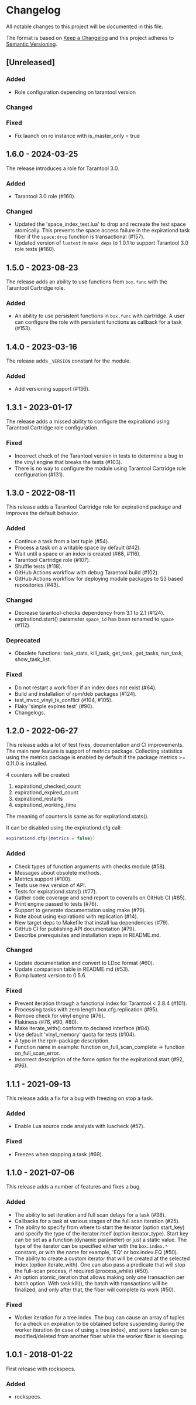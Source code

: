 # Changelog

All notable changes to this project will be documented in this file.

The format is based on [Keep a Changelog](https://keepachangelog.com/en/1.0.0/)
and this project adheres to [Semantic Versioning](http://semver.org/spec/v2.0.0.html).

## [Unreleased]

### Added

- Role configuration depending on tarantool version

### Changed

### Fixed

- Fix launch on ro instance with is_master_only = true

## 1.6.0 - 2024-03-25

The release introduces a role for Tarantool 3.0.

### Added

- Tarantool 3.0 role (#160).

### Changed

- Updated the 'space_index_test.lua' to drop and recreate the test space
  atomically. This prevents the space access failure in the expirationd
  task fiber if the `space:drop` function is transactional (#157).
- Updated version of `luatest` in `make deps` to 1.0.1 to support Tarantool 3.0
  role tests (#160).

## 1.5.0 - 2023-08-23

The release adds an ability to use functions from `box.func` with the Tarantool
Cartridge role.

### Added

- An ability to use persistent functions in `box.func` with cartridge. A user
  can configure the role with persistent functions as callback for a
  task (#153).

## 1.4.0 - 2023-03-16

The release adds `_VERSION` constant for the module.

### Added

- Add versioning support (#136).

## 1.3.1 - 2023-01-17

The release adds a missed ability to configure the expirationd using
Tarantool Cartridge role configuration.

### Fixed

- Incorrect check of the Tarantool version in tests to determine a bug in
  the vinyl engine that breaks the tests (#103).
- There is no way to configure the module using Tarantool Cartridge role
  configuration (#131).

## 1.3.0 - 2022-08-11

This release adds a Tarantool Cartridge role for expirationd package and
improves the default behavior.

### Added

- Continue a task from a last tuple (#54).
- Process a task on a writable space by default (#42).
- Wait until a space or an index is created (#68, #116).
- Tarantool Cartridge role (#107).
- Shuffle tests (#118).
- GitHub Actions workflow with debug Tarantool build (#102).
- GitHub Actions workflow for deploying module packages to S3 based
  repositories (#43).

### Changed

- Decrease tarantool-checks dependency from 3.1 to 2.1 (#124).
- expirationd.start() parameter `space_id` has been renamed to `space` (#112).

### Deprecated

- Obsolete functions: task_stats, kill_task, get_task, get_tasks, run_task,
  show_task_list.

### Fixed

- Do not restart a work fiber if an index does not exist (#64).
- Build and installation of rpm/deb packages (#124).
- test_mvcc_vinyl_tx_conflict (#104, #105).
- Flaky 'simple expires test' (#90).
- Changelogs.

## 1.2.0 - 2022-06-27

This release adds a lot of test fixes, documentation and CI improvements. The
main new feature is support of metrics package. Collecting statistics using the
metrics package is enabled by default if the package metrics >= 0.11.0
is installed.

4 counters will be created:

1. expirationd_checked_count
2. expirationd_expired_count
3. expirationd_restarts
4. expirationd_working_time

The meaning of counters is same as for expirationd.stats().

It can be disabled using the expirationd.cfg call:

```Lua
expirationd.cfg({metrics = false})
```

### Added

- Check types of function arguments with checks module (#58).
- Messages about obsolete methods.
- Metrics support (#100).
- Tests use new version of API.
- Tests for expirationd.stats() (#77).
- Gather code coverage and send report to coveralls on GitHub CI (#85).
- Print engine passed to tests (#76).
- Support to generate documentation using make (#79).
- Note about using expirationd with replication (#14).
- New target deps to Makefile that install lua dependencies (#79).
- GitHub CI for publishing API documentation (#79).
- Describe prerequisites and installation steps in README.md.

### Changed

- Update documentation and convert to LDoc format (#60).
- Update comparison table in README.md (#53).
- Bump luatest version to 0.5.6.

### Fixed

- Prevent iteration through a functional index for Tarantool < 2.8.4 (#101).
- Processing tasks with zero length box.cfg.replication (#95).
- Remove check for vinyl engine (#76).
- Flakiness (#76, #90, #80).
- Make iterate_with() conform to declared interface (#84).
- Use default 'vinyl_memory' quota for tests (#104).
- A typo in the rpm-package description.
- Function name in example:
  function on_full_scan_complete -> function on_full_scan_error.
- Incorrect description of the force option for the expirationd.start (#92,
  #96).

## 1.1.1 - 2021-09-13

This release adds a fix for a bug with freezing on stop a task.

### Added

- Enable Lua source code analysis with luacheck (#57).

### Fixed

- Freezes when stopping a task (#69).

## 1.1.0 - 2021-07-06

This release adds a number of features and fixes a bug.

### Added

- The ability to set iteration and full scan delays for a task (#38).
- Callbacks for a task at various stages of the full scan iteration (#25).
- The ability to specify from where to start the iterator (option start_key)
  and specify the type of the iterator itself (option iterator_type).
  Start key can be set as a function (dynamic parameter) or just a static
  value. The type of the iterator can be specified either with the
  `box.index.*` constant, or with the name for example, 'EQ' or
  box.index.EQ (#50).
- The ability to create a custom iterator that will be created at the selected
  index (option iterate_with). One can also pass a predicate that will stop the
  full-scan process, if required (process_while) (#50).
- An option atomic_iteration that allows making only one transaction per batch
  option. With task:kill(), the batch with transactions will be finalized, and
  only after that, the fiber will complete its work (#50).

### Fixed

- Worker iteration for a tree index. The bug can cause an array of tuples for a
  check on expiration to be obtained before suspending during the worker
  iteration (in case of using a tree index), and some tuples can be
  modified/deleted from another fiber while the worker fiber is sleeping.

## 1.0.1 - 2018-01-22

First release with rockspecs.

### Added

- rockspecs.
